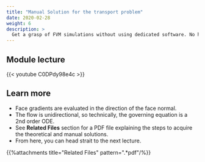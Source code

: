 ```yaml
---
title: "Manual Solution for the transport problem"
date: 2020-02-28
weight: 6
description: >
  Get a grasp of FVM simulations without using dedicated software. No heavy math, I promise.
---
```


## Module lecture

{{< youtube C0DPdy98e4c >}}

## Learn more

- Face gradients are evaluated in the direction of the face normal.
- The flow is unidirectional, so technically, the governing equation is a 2nd order ODE. 
- See **Related Files** section for a PDF file explaining the steps to acquire the theoretical
  and manual solutions.
- From here, you can head strait to the next lecture.

{{%attachments title="Related Files" pattern=".*pdf"/%}}
